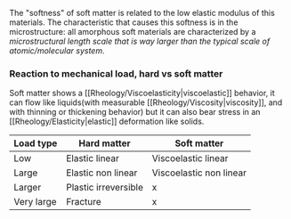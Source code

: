 The "softness" of soft matter is related to the low elastic modulus of this materials. The characteristic that causes this softness is in the microstructure: all amorphous soft materials are characterized by a *microstructural length scale that is way larger than the typical scale of atomic/molecular system*. 
### Reaction to mechanical load, hard vs soft matter
Soft matter shows a [[Rheology/Viscoelasticity|viscoelastic]] behavior, it can flow like liquids(with measurable [[Rheology/Viscosity|viscosity]], and with thinning or thickening behavior) but it can also bear stress in an
[[Rheology/Elasticity|elastic]] deformation like solids. 

| Load type | Hard matter | Soft matter |
|-----------|-------------|-------------|
|Low| Elastic linear | Viscoelastic linear |
| Large | Elastic non linear | Viscoelastic non linear|
| Larger | Plastic irreversible | x |
|Very large | Fracture | x|
<!--ID: 1695826630654-->



  